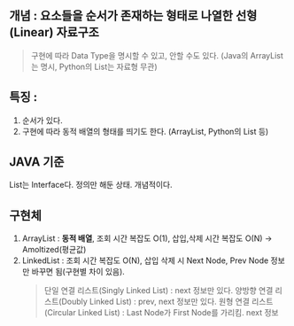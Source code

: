 ## 개념 : 요소들을 순서가 존재하는 형태로 나열한 선형(Linear) 자료구조
> 구현에 따라 Data Type을 명시할 수 있고, 안할 수도 있다. (Java의 ArrayList는 명시, Python의 List는 자료형 무관)

## 특징 : 
1. 순서가 있다.
2. 구현에 따라 동적 배열의 형태를 띄기도 한다. (ArrayList, Python의 List 등)

## JAVA 기준
List는 Interface다. 정의만 해둔 상태. 개념적이다.

## 구현체
1. ArrayList : **동적 배열**, 조회 시간 복잡도 O(1), 삽입,삭제 시간 복잡도 O(N) -> Amoltized(평균값)
2. LinkedList : 조회 시간 복잡도 O(N), 삽입 삭제 시 Next Node, Prev Node 정보만 바꾸면 됨(구현별 차이 있음).
   > 단일 연결 리스트(Singly Linked List) : next 정보만 있다.
   > 양방향 연결 리스트(Doubly Linked List) : prev, next 정보만 있다.
   > 원형 연결 리스트(Circular Linked List) : Last Node가 First Node를 가리킴. next 정보

